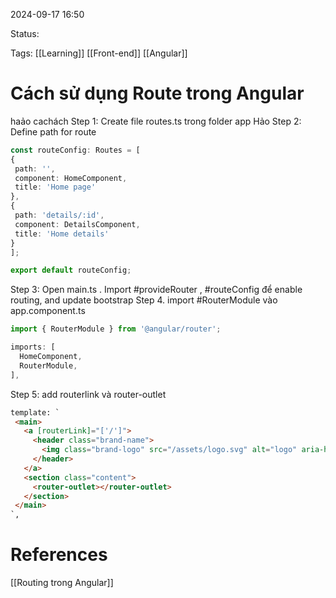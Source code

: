 
2024-09-17 16:50

Status:

Tags: [[Learning]] [[Front-end]] [[Angular]]

# Cách sử dụng Route trong Angular
haảo
cachách
   Step 1:     Create file routes.ts trong folder app Hảo
   Step 2:   Define path for route 
   ```typescript 
   const routeConfig: Routes = [
  {
    path: '',
    component: HomeComponent,
    title: 'Home page'
  },
  {
    path: 'details/:id',
    component: DetailsComponent,
    title: 'Home details'
  }
];

export default routeConfig;
```
   Step 3:     Open main.ts   . Import  #provideRouter , #routeConfig   để enable routing, and update bootstrap
Step 4. import #RouterModule vào app.component.ts
```typescript 
import { RouterModule } from '@angular/router';
```
   
```typescript
imports: [
  HomeComponent,
  RouterModule,
],
```

 Step 5: add routerlink và router-outlet 
 ```html
 template: `
  <main>
    <a [routerLink]="['/']">
      <header class="brand-name">
        <img class="brand-logo" src="/assets/logo.svg" alt="logo" aria-hidden="true">
      </header>
    </a>
    <section class="content">
      <router-outlet></router-outlet>
    </section>
  </main>
`,
```

# References


[[Routing trong Angular]]


